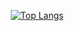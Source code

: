 <div align=center> 

[![Top Langs](https://github-readme-stats.vercel.app/api/top-langs/?username=kimta2hwan)](https://github.com/kimta2hwan/github-readme-stats)

</div>

